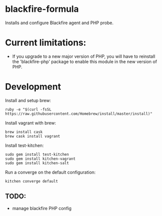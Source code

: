 # blackfire-formula

Installs and configure Blackfire agent and PHP probe.

Current limitations:
======================

+ If you upgrade to a new major version of PHP, you will have to reinstall the 'blackfire-php' package to enable this module in the new version of PHP.


Development
=====================

Install and setup brew:
```
ruby -e "$(curl -fsSL https://raw.githubusercontent.com/Homebrew/install/master/install)"
```

Install vagrant with brew:
```
brew install cask
brew cask install vagrant
```

Install test-kitchen:
```
sudo gem install test-kitchen
sudo gem install kitchen-vagrant
sudo gem install kitchen-salt
```

Run a converge on the default configuration:
```
kitchen converge default
```


## TODO:

* manage blackfire PHP config
